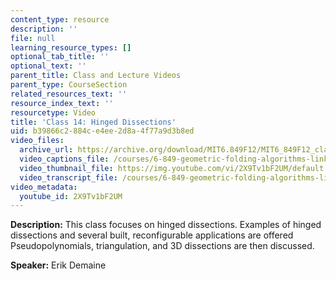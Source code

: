 ```yaml
---
content_type: resource
description: ''
file: null
learning_resource_types: []
optional_tab_title: ''
optional_text: ''
parent_title: Class and Lecture Videos
parent_type: CourseSection
related_resources_text: ''
resource_index_text: ''
resourcetype: Video
title: 'Class 14: Hinged Dissections'
uid: b39866c2-884c-e4ee-2d8a-4f77a9d3b8ed
video_files:
  archive_url: https://archive.org/download/MIT6.849F12/MIT6_849F12_class14_300k.mp4
  video_captions_file: /courses/6-849-geometric-folding-algorithms-linkages-origami-polyhedra-fall-2012/25d7a225cb895a47a14807caec7d21d8_2X9Tv1bF2UM.vtt
  video_thumbnail_file: https://img.youtube.com/vi/2X9Tv1bF2UM/default.jpg
  video_transcript_file: /courses/6-849-geometric-folding-algorithms-linkages-origami-polyhedra-fall-2012/e767c37207038c3eda44245e13036951_2X9Tv1bF2UM.pdf
video_metadata:
  youtube_id: 2X9Tv1bF2UM
---
```


**Description:** This class focuses on hinged dissections. Examples of hinged dissections and several built, reconfigurable applications are offered Pseudopolynomials, triangulation, and 3D dissections are then discussed.

**Speaker:** Erik Demaine